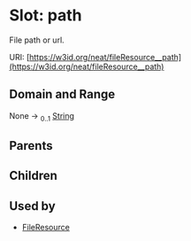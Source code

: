 
# Slot: path


File path or url.

URI: [https://w3id.org/neat/fileResource__path](https://w3id.org/neat/fileResource__path)


## Domain and Range

None &#8594;  <sub>0..1</sub> [String](types/String.md)

## Parents


## Children


## Used by

 * [FileResource](FileResource.md)
